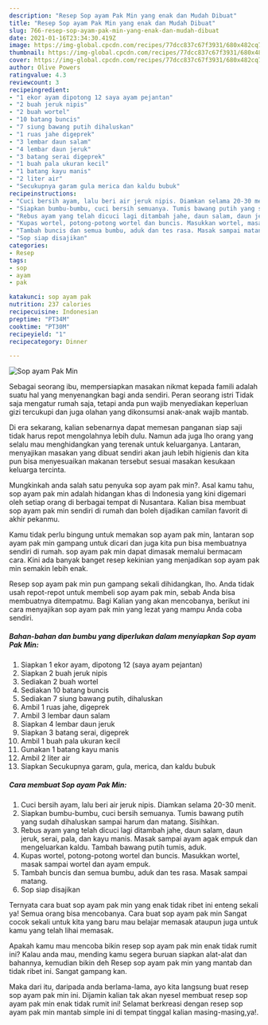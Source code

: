 ```yaml
---
description: "Resep Sop ayam Pak Min yang enak dan Mudah Dibuat"
title: "Resep Sop ayam Pak Min yang enak dan Mudah Dibuat"
slug: 766-resep-sop-ayam-pak-min-yang-enak-dan-mudah-dibuat
date: 2021-01-16T23:34:30.419Z
image: https://img-global.cpcdn.com/recipes/77dcc837c67f3931/680x482cq70/sop-ayam-pak-min-foto-resep-utama.jpg
thumbnail: https://img-global.cpcdn.com/recipes/77dcc837c67f3931/680x482cq70/sop-ayam-pak-min-foto-resep-utama.jpg
cover: https://img-global.cpcdn.com/recipes/77dcc837c67f3931/680x482cq70/sop-ayam-pak-min-foto-resep-utama.jpg
author: Olive Powers
ratingvalue: 4.3
reviewcount: 3
recipeingredient:
- "1 ekor ayam dipotong 12 saya ayam pejantan"
- "2 buah jeruk nipis"
- "2 buah wortel"
- "10 batang buncis"
- "7 siung bawang putih dihaluskan"
- "1 ruas jahe digeprek"
- "3 lembar daun salam"
- "4 lembar daun jeruk"
- "3 batang serai digeprek"
- "1 buah pala ukuran kecil"
- "1 batang kayu manis"
- "2 liter air"
- "Secukupnya garam gula merica dan kaldu bubuk"
recipeinstructions:
- "Cuci bersih ayam, lalu beri air jeruk nipis. Diamkan selama 20-30 menit."
- "Siapkan bumbu-bumbu, cuci bersih semuanya. Tumis bawang putih yang sudah dihaluskan sampai harum dan matang. Sisihkan."
- "Rebus ayam yang telah dicuci lagi ditambah jahe, daun salam, daun jeruk, serai, pala, dan kayu manis. Masak sampai ayam agak empuk dan mengeluarkan kaldu. Tambah bawang putih tumis, aduk."
- "Kupas wortel, potong-potong wortel dan buncis. Masukkan wortel, masak sampai wortel dan ayam empuk."
- "Tambah buncis dan semua bumbu, aduk dan tes rasa. Masak sampai matang."
- "Sop siap disajikan"
categories:
- Resep
tags:
- sop
- ayam
- pak

katakunci: sop ayam pak 
nutrition: 237 calories
recipecuisine: Indonesian
preptime: "PT34M"
cooktime: "PT30M"
recipeyield: "1"
recipecategory: Dinner

---
```



![Sop ayam Pak Min](https://img-global.cpcdn.com/recipes/77dcc837c67f3931/680x482cq70/sop-ayam-pak-min-foto-resep-utama.jpg)

Sebagai seorang ibu, mempersiapkan masakan nikmat kepada famili adalah suatu hal yang menyenangkan bagi anda sendiri. Peran seorang istri Tidak saja mengatur rumah saja, tetapi anda pun wajib menyediakan keperluan gizi tercukupi dan juga olahan yang dikonsumsi anak-anak wajib mantab.

Di era  sekarang, kalian sebenarnya dapat memesan panganan siap saji tidak harus repot mengolahnya lebih dulu. Namun ada juga lho orang yang selalu mau menghidangkan yang terenak untuk keluarganya. Lantaran, menyajikan masakan yang dibuat sendiri akan jauh lebih higienis dan kita pun bisa menyesuaikan makanan tersebut sesuai masakan kesukaan keluarga tercinta. 



Mungkinkah anda salah satu penyuka sop ayam pak min?. Asal kamu tahu, sop ayam pak min adalah hidangan khas di Indonesia yang kini digemari oleh setiap orang di berbagai tempat di Nusantara. Kalian bisa membuat sop ayam pak min sendiri di rumah dan boleh dijadikan camilan favorit di akhir pekanmu.

Kamu tidak perlu bingung untuk memakan sop ayam pak min, lantaran sop ayam pak min gampang untuk dicari dan juga kita pun bisa membuatnya sendiri di rumah. sop ayam pak min dapat dimasak memalui bermacam cara. Kini ada banyak banget resep kekinian yang menjadikan sop ayam pak min semakin lebih enak.

Resep sop ayam pak min pun gampang sekali dihidangkan, lho. Anda tidak usah repot-repot untuk membeli sop ayam pak min, sebab Anda bisa membuatnya ditempatmu. Bagi Kalian yang akan mencobanya, berikut ini cara menyajikan sop ayam pak min yang lezat yang mampu Anda coba sendiri.

<!--inarticleads1-->

##### Bahan-bahan dan bumbu yang diperlukan dalam menyiapkan Sop ayam Pak Min:

1. Siapkan 1 ekor ayam, dipotong 12 (saya ayam pejantan)
1. Siapkan 2 buah jeruk nipis
1. Sediakan 2 buah wortel
1. Sediakan 10 batang buncis
1. Sediakan 7 siung bawang putih, dihaluskan
1. Ambil 1 ruas jahe, digeprek
1. Ambil 3 lembar daun salam
1. Siapkan 4 lembar daun jeruk
1. Siapkan 3 batang serai, digeprek
1. Ambil 1 buah pala ukuran kecil
1. Gunakan 1 batang kayu manis
1. Ambil 2 liter air
1. Siapkan Secukupnya garam, gula, merica, dan kaldu bubuk




<!--inarticleads2-->

##### Cara membuat Sop ayam Pak Min:

1. Cuci bersih ayam, lalu beri air jeruk nipis. Diamkan selama 20-30 menit.
1. Siapkan bumbu-bumbu, cuci bersih semuanya. Tumis bawang putih yang sudah dihaluskan sampai harum dan matang. Sisihkan.
1. Rebus ayam yang telah dicuci lagi ditambah jahe, daun salam, daun jeruk, serai, pala, dan kayu manis. Masak sampai ayam agak empuk dan mengeluarkan kaldu. Tambah bawang putih tumis, aduk.
1. Kupas wortel, potong-potong wortel dan buncis. Masukkan wortel, masak sampai wortel dan ayam empuk.
1. Tambah buncis dan semua bumbu, aduk dan tes rasa. Masak sampai matang.
1. Sop siap disajikan




Ternyata cara buat sop ayam pak min yang enak tidak ribet ini enteng sekali ya! Semua orang bisa mencobanya. Cara buat sop ayam pak min Sangat cocok sekali untuk kita yang baru mau belajar memasak ataupun juga untuk kamu yang telah lihai memasak.

Apakah kamu mau mencoba bikin resep sop ayam pak min enak tidak rumit ini? Kalau anda mau, mending kamu segera buruan siapkan alat-alat dan bahannya, kemudian bikin deh Resep sop ayam pak min yang mantab dan tidak ribet ini. Sangat gampang kan. 

Maka dari itu, daripada anda berlama-lama, ayo kita langsung buat resep sop ayam pak min ini. Dijamin kalian tak akan nyesel membuat resep sop ayam pak min enak tidak rumit ini! Selamat berkreasi dengan resep sop ayam pak min mantab simple ini di tempat tinggal kalian masing-masing,ya!.


